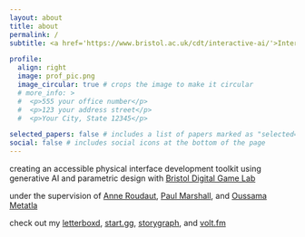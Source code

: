 ```yaml
---
layout: about
title: about
permalink: /
subtitle: <a href='https://www.bristol.ac.uk/cdt/interactive-ai/'>Interactive AI PhD</a> student at the <a href='https://www.bristol.ac.uk/'>University of Bristol</a>, also part of <a href='http://biglab.co.uk/'>BIG Lab</a>, <a href='https://dive.ousmet.com/'>Dive Lab</a>, and <a href='https://big-culture.github.io/'>BIG Culture</a>

profile:
  align: right
  image: prof_pic.png
  image_circular: true # crops the image to make it circular
  # more_info: >
  #  <p>555 your office number</p>
  #  <p>123 your address street</p>
  #  <p>Your City, State 12345</p>

selected_papers: false # includes a list of papers marked as "selected={true}"
social: false # includes social icons at the bottom of the page
---
```


creating an accessible physical interface development toolkit using generative AI and parametric design with [Bristol Digital Game Lab](https://bristoldigitalgamelab.blogs.bristol.ac.uk/)

under the supervision of [Anne Roudaut](https://anneroudaut.fr/), [Paul Marshall](https://research-information.bris.ac.uk/en/persons/paul-marshall), and [Oussama Metatla](https://www.ousmet.com/)

check out my [letterboxd](https://letterboxd.com/jackjburnett/stats/), [start.gg](https://www.start.gg/user/69ed1229), [storygraph](https://app.thestorygraph.com/stats/jackjburnett), and [volt.fm](https://volt.fm/jackjburnett)
